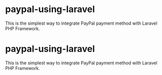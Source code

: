 # paypal-using-laravel
This is the simplest way to integrate PayPal payment method with Laravel  PHP Framework.

# paypal-using-laravel
This is the simplest way to integrate PayPal payment method with Laravel  PHP Framework.


